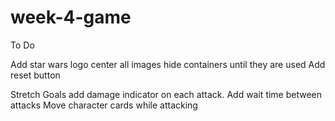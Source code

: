 # week-4-game

To Do

Add star wars logo
center all images
hide containers until they are used
Add reset button

Stretch Goals
add damage indicator on each attack. 
Add wait time between attacks
Move character cards while attacking